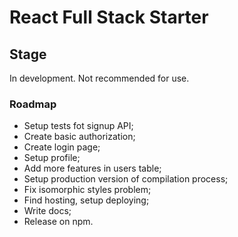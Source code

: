 # React Full Stack Starter

## Stage

In development. Not recommended for use.

### Roadmap

- Setup tests fot signup API;
- Create basic authorization;
- Create login page;
- Setup profile;
- Add more features in users table;
- Setup production version of compilation process;
- Fix isomorphic styles problem;
- Find hosting, setup deploying;
- Write docs;
- Release on npm.
